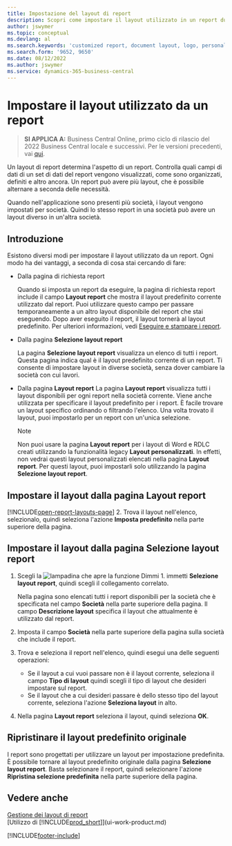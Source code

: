 ```yaml
---
title: Impostazione del layout di report
description: Scopri come impostare il layout utilizzato in un report durante l'anteprima e la stampa.
author: jswymer
ms.topic: conceptual
ms.devlang: al
ms.search.keywords: 'customized report, document layout, logo, personalize'
ms.search.form: '9652, 9650'
ms.date: 08/12/2022
ms.author: jswymer
ms.service: dynamics-365-business-central
---
```

# Impostare il layout utilizzato da un report

> **SI APPLICA A:** Business Central Online, primo ciclo di rilascio del 2022 Business Central locale e successivi. Per le versioni precedenti, vai [qui](ui-how-change-layout-currently-used-report.md).

Un layout di report determina l'aspetto di un report. Controlla quali campi di dati di un set di dati del report vengono visualizzati, come sono organizzati, definiti e altro ancora. Un report può avere più layout, che è possibile alternare a seconda delle necessità.

Quando nell'applicazione sono presenti più società, i layout vengono impostati per società. Quindi lo stesso report in una società può avere un layout diverso in un'altra società.

## Introduzione

Esistono diversi modi per impostare il layout utilizzato da un report. Ogni modo ha dei vantaggi, a seconda di cosa stai cercando di fare: 

- Dalla pagina di richiesta report

  Quando si imposta un report da eseguire, la pagina di richiesta report include il campo **Layout report** che mostra il layout predefinito corrente utilizzato dal report. Puoi utilizzare questo campo per passare temporaneamente a un altro layout disponibile del report che stai eseguendo. Dopo aver eseguito il report, il layout tornerà al layout predefinito. Per ulteriori informazioni, vedi [Eseguire e stampare i report](ui-work-report.md#switching-the-report-layout).

- Dalla pagina **Selezione layout report**

  La pagina **Selezione layout report** visualizza un elenco di tutti i report. Questa pagina indica qual è il layout predefinito corrente di un report. Ti consente di impostare layout in diverse società, senza dover cambiare la società con cui lavori.

- Dalla pagina **Layout report** La pagina **Layout report** visualizza tutti i layout disponibili per ogni report nella società corrente. Viene anche utilizzata per specificare il layout predefinito per i report. È facile trovare un layout specifico ordinando o filtrando l'elenco. Una volta trovato il layout, puoi impostarlo per un report con un'unica selezione.

  > [!NOTE]
  > Non puoi usare la pagina **Layout report** per i layout di Word e RDLC creati utilizzando la funzionalità legacy **Layout personalizzati**. In effetti, non vedrai questi layout personalizzati elencati nella pagina **Layout report**. Per questi layout, puoi impostarli solo utilizzando la pagina **Selezione layout report**.

## Impostare il layout dalla pagina Layout report

[!INCLUDE[open-report-layouts-page](includes/open-report-layouts-page.md)]
2. Trova il layout nell'elenco, selezionalo, quindi seleziona l'azione **Imposta predefinito** nella parte superiore della pagina.

## Impostare il layout dalla pagina Selezione layout report

1. Scegli la ![lampadina che apre la funzione Dimmi 1](media/ui-search/search_small.png "Informazioni sull'operazione che si desidera eseguire"). immetti **Selezione layout report**, quindi scegli il collegamento correlato.
  
   Nella pagina sono elencati tutti i report disponibili per la società che è specificata nel campo **Società** nella parte superiore della pagina. Il campo **Descrizione layout** specifica il layout che attualmente è utilizzato dal report.
2. Imposta il campo **Società** nella parte superiore della pagina sulla società che include il report.
3. Trova e seleziona il report nell'elenco, quindi esegui una delle seguenti operazioni:

   - Se il layout a cui vuoi passare non è il layout corrente, seleziona il campo **Tipo di layout** quindi scegli il tipo di layout che desideri impostare sul report. 
   - Se il layout che a cui desideri passare è dello stesso tipo del layout corrente, seleziona l'azione **Seleziona layout** in alto.

4. Nella pagina **Layout report** seleziona il layout, quindi seleziona **OK**.

## Ripristinare il layout predefinito originale

I report sono progettati per utilizzare un layout per impostazione predefinita. È possibile tornare al layout predefinito originale dalla pagina **Selezione layout report**. Basta selezionare il report, quindi selezionare l'azione **Ripristina selezione predefinita** nella parte superiore della pagina.

## Vedere anche

[Gestione dei layout di report](ui-manage-report-layouts.md)  
[Utilizzo di [!INCLUDE[prod_short](includes/prod_short.md)]](ui-work-product.md)

[!INCLUDE[footer-include](includes/footer-banner.md)]
